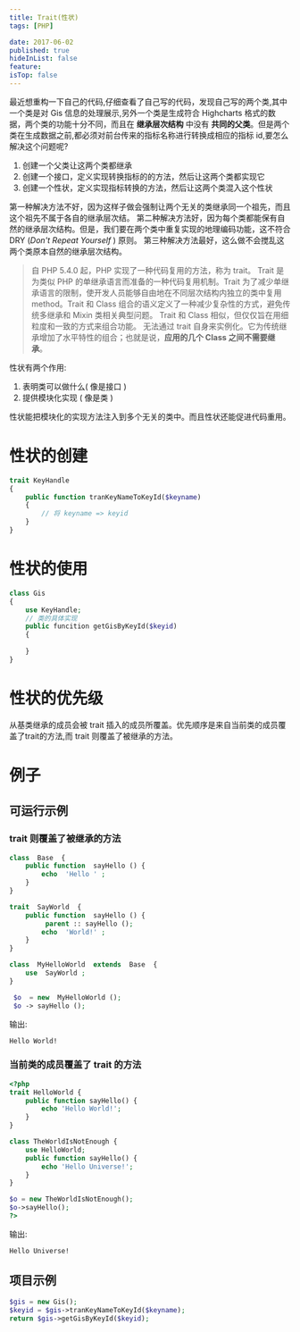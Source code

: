 ```yaml
---
title: Trait(性状)
tags: [PHP]

date: 2017-06-02
published: true
hideInList: false
feature: 
isTop: false
---
```








最近想重构一下自己的代码,仔细查看了自己写的代码，发现自己写的两个类,其中一个类是对 Gis 信息的处理展示,另外一个类是生成符合 Highcharts 格式的数据，两个类的功能十分不同，而且在 **继承层次结构** 中没有 **共同的父类**。但是两个类在生成数据之前,都必须对前台传来的指标名称进行转换成相应的指标 id,要怎么解决这个问题呢?

1. 创建一个父类让这两个类都继承
2. 创建一个接口，定义实现转换指标的的方法，然后让这两个类都实现它
3. 创建一个性状，定义实现指标转换的方法，然后让这两个类混入这个性状

第一种解决方法不好，因为这样子做会强制让两个无关的类继承同一个祖先，而且这个祖先不属于各自的继承层次结。
第二种解决方法好，因为每个类都能保有自然的继承层次结构。但是，我们要在两个类中重复实现的地理编码功能，这不符合 DRY (*Don't Repeat Yourself* ) 原则。
第三种解决方法最好，这么做不会搅乱这两个类原本自然的继承层次结构。

>自 PHP 5.4.0 起，PHP 实现了一种代码复用的方法，称为 trait。
Trait 是为类似 PHP 的单继承语言而准备的一种代码复用机制。Trait 为了减少单继承语言的限制，使开发人员能够自由地在不同层次结构内独立的类中复用 method。Trait 和 Class 组合的语义定义了一种减少复杂性的方式，避免传统多继承和 Mixin 类相关典型问题。
Trait 和 Class 相似，但仅仅旨在用细粒度和一致的方式来组合功能。 无法通过 trait 自身来实例化。它为传统继承增加了水平特性的组合；也就是说，**应用的几个 Class 之间不需要继承**。

性状有两个作用:
1. 表明类可以做什么( 像是接口 )
2. 提供模块化实现 ( 像是类 )

性状能把模块化的实现方法注入到多个无关的类中。而且性状还能促进代码重用。

# 性状的创建

```php
trait KeyHandle
{
    public function tranKeyNameToKeyId($keyname)
    {
        // 将 keyname => keyid
    }
}
```

# 性状的使用

```php
class Gis
{
    use KeyHandle;
    // 类的具体实现
    public funcition getGisByKeyId($keyid)
    {
        
    }
}
```

# 性状的优先级

从基类继承的成员会被 trait 插入的成员所覆盖。优先顺序是来自当前类的成员覆盖了trait的方法,而 trait 则覆盖了被继承的方法。

# 例子

## 可运行示例

### trait 则覆盖了被继承的方法

```php
class  Base  {
    public function  sayHello () {
        echo  'Hello ' ;
    }
}

trait  SayWorld  {
    public function  sayHello () {
         parent :: sayHello ();
        echo  'World!' ;
    }
}

class  MyHelloWorld  extends  Base  {
    use  SayWorld ;
}

 $o  = new  MyHelloWorld ();
 $o -> sayHello ();
```
输出:

```shell
Hello World!
```

### 当前类的成员覆盖了 trait 的方法

```php
<?php
trait HelloWorld {
    public function sayHello() {
        echo 'Hello World!';
    }
}

class TheWorldIsNotEnough {
    use HelloWorld;
    public function sayHello() {
        echo 'Hello Universe!';
    }
}

$o = new TheWorldIsNotEnough();
$o->sayHello();
?>
```
输出:

```shell
Hello Universe!
```

## 项目示例

```php
$gis = new Gis();
$keyid = $gis->tranKeyNameToKeyId($keyname);
return $gis->getGisByKeyId($keyid);
```

